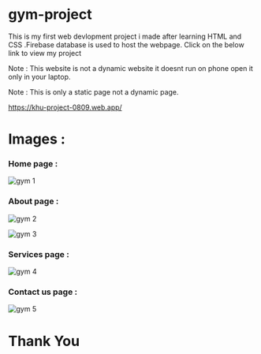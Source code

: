 # gym-project
This is my first web devlopment project i made after learning HTML  and CSS .Firebase database is used to host the webpage. Click on the below link to view my project 

Note : This website is not a dynamic website it doesnt run on phone open it only in your laptop.

Note : This is only a static page not a dynamic page.

https://khu-project-0809.web.app/

# Images :

### Home page :

![gym 1](https://user-images.githubusercontent.com/108046778/194747582-86b2c398-d619-4709-9c7a-2d7bfbd5bc84.png)

### About page : 

![gym 2](https://user-images.githubusercontent.com/108046778/194747590-1804505e-0864-422a-9abc-051b756fe9fc.png)

![gym 3](https://user-images.githubusercontent.com/108046778/194747593-a7855614-47be-437d-b33c-cd8f9fcc4af7.png)

### Services page :

![gym 4](https://user-images.githubusercontent.com/108046778/194747600-ed119bd2-45a6-4331-8973-1617f06293e8.png)

### Contact us page :

![gym 5](https://user-images.githubusercontent.com/108046778/194747605-ef0f0b66-d302-4e58-99b1-b6b53904c06d.png)

# Thank You
